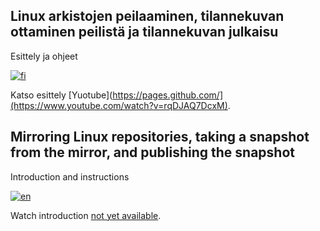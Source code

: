 ## Linux arkistojen peilaaminen, tilannekuvan ottaminen peilistä ja tilannekuvan julkaisu

Esittely ja ohjeet

[![fi](https://img.shields.io/badge/lang-FI-blue.svg)](https://github.com/idumdidum/Linux_mirror-snapshot-and-publish/blob/main/README_fi.md)

Katso esittely [Yuotube](https://pages.github.com/](https://www.youtube.com/watch?v=rqDJAQ7DcxM).

## Mirroring Linux repositories, taking a snapshot from the mirror, and publishing the snapshot

Introduction and instructions

[![en](https://img.shields.io/badge/lang-EN-white.svg)](https://github.com/idumdidum/Linux_mirror-snapshot-and-publish/blob/main/README_en.md)

Watch introduction [not yet available]().
